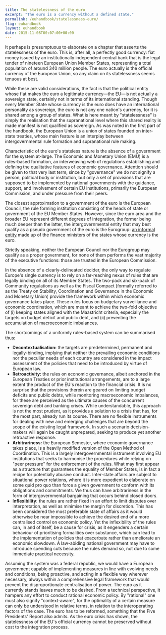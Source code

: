 ```yaml
---
title: The statelessness of the euro
excerpt: "The euro is a currency without a defined state."
permalink: /euhandbook/statelessness-euro/
flag: euhandbook
layout: euhandbook
date: 2015-11-08T00:07:00+00:00
---
```

It perhaps is presumptuous to elaborate on a chapter that asserts the statelessness of the euro. This is, after all, a perfectly good currency: fiat money issued by an institutionally independent central bank that is the legal tender of nineteen European Union Member States, representing a total population of around 340 million people. The euro actually is the official currency of the European Union, so any claim on its statelessness seems tenuous at best.

While these are valid considerations, the fact is that the political entity whose fiat makes the euro a legitimate currency—the EU—is not actually a sovereign state, certainly not in terms of its international standing. Though every Member State whose currency is the euro does have an international personality as sovereign, the euro is not any one nation's currency, for it is shared among a group of states. What is here meant by "statelessness" is simply the realisation that the supranational level where this shared reality is made manifest is not qualified as sovereign. As was noted in the first part of the handbook, the European Union is a union of states founded on inter-state treaties, whose main feature is an interplay between intergovernmental rule formation and supranational rule making.

Characteristic of the euro's stateless nature is the absence of a government for the system at-large. The Economic and Monetary Union (EMU) is a rules-based formation, an interweaving web of regulations establishing and defining the qualitative features of economic governance. Attention should be given to that very last term, since by "governance" we do not signify a person, political body or institution, but only a set of provisions that are supposed to be implemented by national governments with the guidance, support, and involvement of certain EU institutions, primarily the European Commission, and under pressure from their peers.

The closest approximation to a government of the euro is the European Council, the rule forming institution consisting of the heads of state or government of the EU Member States. However, since the euro area and the broader EU represent different degrees of integration, the former being much deeper than the latter, the intergovernmental entity that may best qualify as a pseudo government of the euro is the Eurogroup: [an informal entity](http://www.consilium.europa.eu/en/council-eu/eurogroup/) made up of the finance ministers of the states whose currency is the euro.

Strictly speaking, neither the European Council nor the Eurogroup may qualify as a proper government, for none of them performs the vast majority of the executive functions: those are trusted in the European Commission.

In the absence of a clearly-delineated decider, the only way to regulate Europe's single currency is to rely on a far-reaching nexus of rules that are legally binding on all of its Member States. The two-pack and six-pack of Community regulations as well as the Fiscal Compact (formally referred to as the Treaty on Stability, Coordination and Governance in the Economic and Monetary Union) provide the framework within which economic governance takes place. These rules focus on budgetary surveillance and economic coordination, which are meant to achieve the two-fold objective of (i) keeping states aligned with the Maastricht criteria, especially the targets on budget deficit and public debt, and (ii) preventing the accumulation of macroeconomic imbalances.

The shortcomings of a uniformly rules-based system can be summarised thus:

- **Decontextualisation:** the targets are predetermined, permanent and legally-binding, implying that neither the prevailing economic conditions nor the peculiar needs of each country are considered in the impact assessment of the policies that need to be introduced by virtue of European law.
- **Retroactivity:** the rules on economic governance, albeit anchored in the European Treaties or prior institutional arrangements, are to a large extent the product of the EU's reaction to the financial crisis. It is no surprise that the provisions therein are geared on limiting budget deficits and public debts, while monitoring macroeconomic imbalances, for these are perceived as the ultimate causes of the concurrent sovereign debt and banking crises. While understandable, this approach is not the most prudent, as it provides a solution to a crisis that has, for the most part, already run its course. There are no flexible instruments for dealing with new and emerging challenges that are beyond the scope of the existing legal framework. In such a scenario decision-makers will again be caught unprepared, seeking to produce yet another retroactive response.
- **Arbitrariness:** the European Semester, where economic governance takes place, is a heavily modified version of the Open Method of Coordination. This is a largely intergovernmental instrument involving EU institutions that seeks to harmonise the procedures while relying on "peer pressure" for the enforcement of the rules. What may first appear as a structure that guarantees the equality of Member States, is in fact a recipe for potentially abusive conduct. Inter-state affairs are subject to situational power relations, where it is more expedient to elaborate on some quid pro quo than force a given government to conform with its obligations and commitments. We thus can have arbitrariness in the form of intergovernmental bargaining that occurs behind closed doors.
- **Inflexibility:** the rules are rather fixed in an effort to limit disputes over interpretation, as well as minimise the margin for discretion. This has been considered the most preferable state of affairs as it would otherwise be near impossible to achieve the desired end of a more centralised control on economic policy. Yet the inflexibility of the rules can, in and of itself, be a cause for crisis, as it engenders a certain behaviour of prioritising formalities over substance, which can lead to the implementation of policies that exacerbate rather than ameliorate an economic slowdown. A law-abiding national government may have to introduce spending cuts because the rules demand so, not due to some immediate practical necessity.

Assuming the system was a federal republic, we would have a European government capable of implementing measures in line with evolving needs and conditions, being proactive, and acting in a flexible way wherever necessary, always within a comprehensive legal framework that would prevent the disproportionate centralisation of power. The euro as it currently stands leaves much to be desired. From a technical perspective, it hampers any effort to conduct rational economic policy. By "rational" one must also signify "context-aware", for the optimality of a certain measure can only be understood in relative terms, in relation to the interoperating factors of the case. The euro has to be reformed, something that the Five Presidents' Report also admits. As the euro crisis has shown, the statelessness of the EU's official currency cannot be preserved without cost to the integration process.
